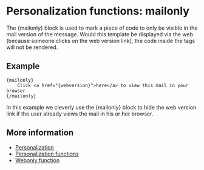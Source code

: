 # Personalization functions: mailonly

The {mailonly} block is used to mark a piece of code to only be visible 
in the mail version of the message. Would this template be displayed via 
the web (because someone clicks on the web version link), the code inside 
the tags will not be rendered. 

## Example

    {mailonly}
        Click <a href="{webversion}">here</a> to view this mail in your browser
    {/mailonly}

In this example we cleverly use the 
{mailonly} block to hide the web version link if the user already views 
the mail in his or her browser.

## More information

* [Personalization](./personalization)
* [Personalization functions](./personalization-functions)
* [Webonly function](./personalization-functions-webonly)
